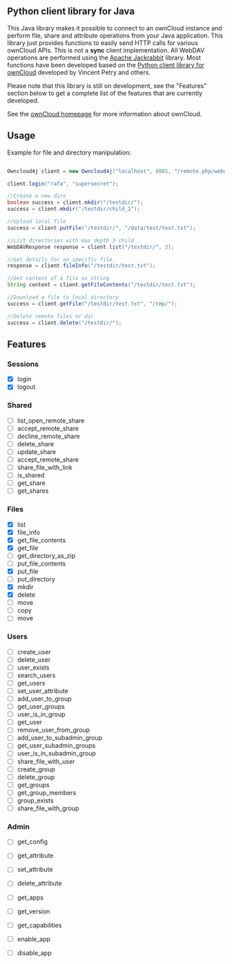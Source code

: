 ## Python client library for Java

This Java library makes it possible to connect to an ownCloud instance and perform file, share and attribute operations from your Java application.
This library just provides functions to easily send HTTP calls for various ownCloud APIs. This is not a **sync** client implementation.
All WebDAV operations are performed using the [Apache Jackrabbit](http://jackrabbit.apache.org/) library.
Most functions have been developed based on the [Python client library for ownCloud](https://github.com/owncloud/pyocclient) developed by Vincent Petry and others.

Please note that this library is still on development, see the "Features" section below to get a complete list of the features that are currently developed.

See the [ownCloud homepage](http://owncloud.org) for more information about ownCloud.

## Usage
Example for file and directory manipulation:

```java

Owncloud4j client = new Owncloud4j("localhost", 8085, "/remote.php/webdav");

client.login("rafa", "supersecret");

//Create a new dirs
boolean success = client.mkdir("/testdir/");
success = client.mkdir("/testdir/child_1");

//Upload local file 
success = client.putFile("/testdir/", "/data/test/test.txt");

//List directories with max depth 3 child 
WebDAVResponse response = client.list("/testdir/", 3);

//Get details for an specific file
response = client.fileInfo("/testdir/test.txt");

//Get content of a file as string
String content = client.getFileContents("/testdir/test.txt");

//Download a file to local directory 
success = client.getFile("/testdir/test.txt", "/tmp/");

//Delete remote files or dir
success = client.delete("/testdir/");

```

## Features 

### Sessions
- [x] login
- [x] logout

### Shared
- [ ] list_open_remote_share
- [ ] accept_remote_share
- [ ] decline_remote_share
- [ ] delete_share
- [ ] update_share
- [ ] accept_remote_share
- [ ] share_file_with_link
- [ ] is_shared
- [ ] get_share
- [ ] get_shares

### Files
- [x] list
- [x] file_info
- [x] get_file_contents
- [x] get_file
- [ ] get_directory_as_zip
- [ ] put_file_contents
- [x] put_file
- [ ] put_directory
- [x] mkdir
- [x] delete
- [ ] move
- [ ] copy
- [ ] move

### Users
- [ ] create_user
- [ ] delete_user
- [ ] user_exists
- [ ] search_users
- [ ] get_users
- [ ] set_user_attribute
- [ ] add_user_to_group
- [ ] get_user_groups
- [ ] user_is_in_group
- [ ] get_user
- [ ] remove_user_from_group
- [ ] add_user_to_subadmin_group
- [ ] get_user_subadmin_groups
- [ ] user_is_in_subadmin_group
- [ ] share_file_with_user
- [ ] create_group
- [ ] delete_group
- [ ] get_groups
- [ ] get_group_members
- [ ] group_exists
- [ ] share_file_with_group

### Admin
- [ ] get_config
- [ ] get_attribute
- [ ] set_attribute
- [ ] delete_attribute
- [ ] get_apps
- [ ] get_version
- [ ] get_capabilities
- [ ] enable_app
- [ ] disable_app


